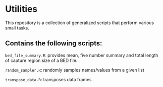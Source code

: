 # Utilities

This repository is a collection of generalized scripts that perform various small tasks.

## Contains the following scripts:

`bed_file_summary.R`: provides mean, five number summary and total length of capture region size of a BED file.

`random_sampler.R`: randomly samples names/values from a given list

`transpose_data.R`: transposes data frames